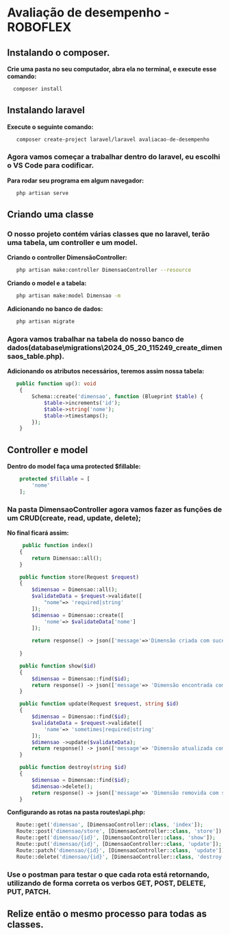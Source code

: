 # Avaliação de desempenho - ROBOFLEX

## Instalando o composer.
**Crie uma pasta no seu computador, abra ela no terminal, e execute esse comando:**
 ```sh
   composer install
   ```

## Instalando laravel
 **Execute o seguinte comando:**
```sh
   composer create-project laravel/laravel avaliacao-de-desempenho
   ```
### Agora vamos começar a trabalhar dentro do laravel, eu escolhi o VS Code para codificar.
 **Para rodar seu programa em algum navegador:**
```sh
   php artisan serve
   ```

## Criando uma classe
### O nosso projeto contém várias classes que no laravel, terão uma tabela, um controller e um model.
**Criando o controller DimensãoController:**
```sh
   php artisan make:controller DimensaoController --resource 
   ```
**Criando o model e a tabela:**
```sh
   php artisan make:model Dimensao -m
   ```
**Adicionando no banco de dados:**
```sh
   php artisan migrate
   ```
### Agora vamos trabalhar na tabela do nosso banco de dados(database\migrations\2024_05_20_115249_create_dimensaos_table.php). 
**Adicionando os atributos necessários, teremos assim nossa tabela:**
```php
   public function up(): void
    {
        Schema::create('dimensao', function (Blueprint $table) {
            $table->increments('id');
            $table->string('nome');
            $table->timestamps();
        });
    }
   ```

## Controller e model
**Dentro do model faça uma protected $fillable:**
```php
    protected $fillable = [
        'nome'
    ];
   ```
### Na pasta DimensaoController agora vamos fazer as funções de um CRUD(create, read, update, delete);
**No final ficará assim:**
```php
     public function index()
    {
        return Dimensao::all();
    }

    public function store(Request $request)
    {
        $dimensao = Dimensao::all();
        $validateData = $request->validate([
            "nome"=> 'required|string'
        ]);
        $dimensao = Dimensao::create([
            'nome'=> $validateData['nome']
        ]);
        
        return response() -> json(['message'=>'Dimensão criada com sucesso!', 'nome' => $dimensao], 200);
        
    }

    public function show($id)
    {
        $dimensao = Dimensao::find($id);
        return response() -> json(['message'=> 'Dimensão encontrada com sucesso!', 'dimensao'=> $dimensao], 200);
    }

    public function update(Request $request, string $id)
    {
        $dimensao = Dimensao::find($id);
        $validateData = $request->validate([
            'name'=> 'sometimes|required|string'
        ]);
        $dimensao ->update($validateData);
        return response() -> json(['message'=> 'Dimensão atualizada com sucesso!', 'dimensao'=> $dimensao], 200);
    }

    public function destroy(string $id)
    {
        $dimensao = Dimensao::find($id);
        $dimensao->delete();
        return response() -> json(['message'=> 'Dimensão removida com sucesso!','dimensao'=> $dimensao], 200);
    }
   ```
**Configurando as rotas na pasta routes\api.php:**
```php
   Route::get('dimensao', [DimensaoController::class, 'index']);
   Route::post('dimensao/store', [DimensaoController::class, 'store']);
   Route::get('dimensao/{id}', [DimensaoController::class, 'show']);
   Route::put('dimensao/{id}', [DimensaoController::class, 'update']);
   Route::patch('dimensao/{id}', [DimensaoController::class, 'update']);
   Route::delete('dimensao/{id}', [DimensaoController::class, 'destroy']);
```
### Use o postman para testar o que cada rota está retornando, utilizando de forma correta os verbos GET, POST, DELETE, PUT, PATCH.
## Relize então o mesmo processo para todas as classes.





